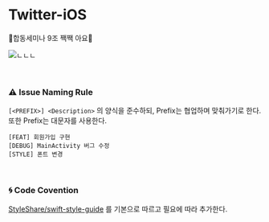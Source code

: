 # Twitter-iOS
🐥합동세미나 9조 짹짹 아요🐥


![ㄴㄴㄴ](https://user-images.githubusercontent.com/81313960/171354170-97dd3934-fdc2-4940-b178-735e417a1da7.jpg)



</br>

### ⚠️ Issue Naming Rule

`[<PREFIX>] <Description>` 의 양식을 준수하되, Prefix는 협업하며 맞춰가기로 한다.
또한 Prefix는 대문자를 사용한다.

```
[FEAT] 회원가입 구현
[DEBUG] MainActivity 버그 수정
[STYLE] 폰트 변경
```


</br>

### 🌀 Code Covention

[StyleShare/swift-style-guide](https://github.com/StyleShare/swift-style-guide) 를 기본으로 따르고 필요에 따라 추가한다.

